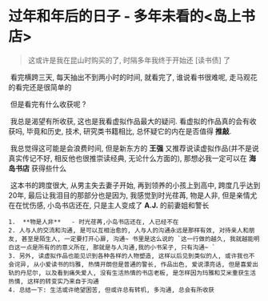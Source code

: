 # 过年和年后的日子 - 多年未看的<岛上书店>

> 这或许是我在昆山时购买的了, 时隔多年我终于开始还 [读书债] 了

​	看完横跨三天, 每天抽出不到两小时的时间, 就看完了, 谁说看书很难呢, 走马观花的看完还是很简单的

​	但是看完有什么收获呢 ?

​	我总是渴望有所收获, 这也是我看虚拟作品最大的疑问. 看虚拟的作品真的会有收获吗, 毕竟和历史, 技术, 研究类书籍相比, 总怀疑它的内在是否值得 **推敲**.

​	我总觉得这可能是会浪费时间, 但是新东方的 **王强** 又推荐说读虚拟作品(并不是说真实传记不好, 相反他也很推崇读经典, 无论什么方面的), 那想必我一定可以在 **海岛书店** 获得些什么

​	这本书的跨度很大, 从男主失去妻子开始, 再到领养的小孩上到高中, 跨度几乎达到20年, 最后让我泪目的那部分也是因为, 我感觉到时光荏苒, 物是人非, 但是亲情尤在在忧伤感, 小岛书店还在, 只是主人变成了 **A.J.** 的前妻姐和警长

	1.  **物是人非**   - 时光荏苒,小岛书店还在, 人已经不在
	2. 人与人的交流和沟通, 是可以互相治愈的, 人与人的沟通永远是那样有效, 对待亲人和朋友, 甚至是陌生人, 一定要打开心扉, 沟通~ 书里是这么说的 `这一行做的越久, 我就越能明白这一点是所有的的意义所在, 那就是与人沟通,我的小书呆子, 只有沟通~ `
	3. 另外, 读虚拟作品也能见识到各种各样的人物塑造, 这样以后见到类似的人, 或许我也不会诧异, 从小爱读书的玛雅, 热情开朗但是普通的警长, 作品出色, 爱说漂亮话, 但是喜爱出轨的丹尼尔, 以及看到痛失爱人, 没有生活热情的书店老板, 是怎样因为玛雅和艾米重获生活热情, 这样的转变实乃来自于沟通
	4. 总结一下: 生活或许绝望困苦, 但或许总有转机, 多沟通, 总会有所收获

